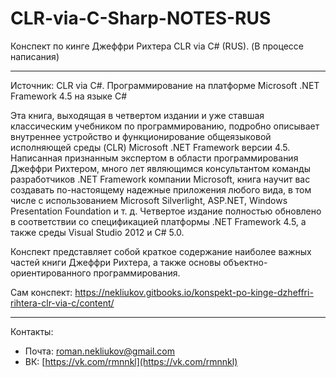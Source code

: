 # CLR-via-C-Sharp-NOTES-RUS

Конспект по кинге Джеффри Рихтера CLR via C\# \(RUS\). (В процессе написания)

---

Источник: CLR via C\#. Программирование на платформе Microsoft .NET Framework 4.5 на языке C\#

Эта книга, выходящая в четвертом издании и уже ставшая классическим учебником по программированию, подробно описывает внутреннее устройство и функционирование общеязыковой исполняющей среды \(CLR\) Microsoft .NET Framework версии 4.5. Написанная признанным экспертом в области программирования Джеффри Рихтером, много лет являющимся консультантом команды разработчиков .NET Framework компании Microsoft, книга научит вас создавать по-настоящему надежные приложения любого вида, в том числе с использованием Microsoft Silverlight, ASP.NET, Windows Presentation Foundation и т. д. Четвертое издание полностью обновлено в соответствии со спецификацией платформы .NET Framework 4.5, а также среды Visual Studio 2012 и C\# 5.0.

Конспект представляет собой краткое содержание наиболее важных частей книги Джеффри Рихтера, а также основы объектно-ориентированного программирования.

Сам конспект: https://nekliukov.gitbooks.io/konspekt-po-kinge-dzheffri-rihtera-clr-via-c/content/

---

Контакты:

* Почта: roman.nekliukov@gmail.com
* ВК: [https://vk.com/rmnnkl](https://vk.com/rmnnkl)



